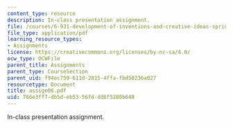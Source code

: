 ```yaml
---
content_type: resource
description: In-class presentation assignment.
file: /courses/6-931-development-of-inventions-and-creative-ideas-spring-2008/766e3ff7db5deb5356fddd6f5280b649_assign06.pdf
file_type: application/pdf
learning_resource_types:
- Assignments
license: https://creativecommons.org/licenses/by-nc-sa/4.0/
ocw_type: OCWFile
parent_title: Assignments
parent_type: CourseSection
parent_uid: f94ec759-611d-2815-4ffa-fbd50236a027
resourcetype: Document
title: assign06.pdf
uid: 766e3ff7-db5d-eb53-56fd-dd6f5280b649
---
```

In-class presentation assignment.